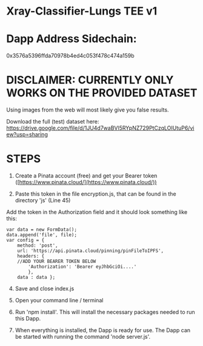 # Xray-Classifier-Lungs TEE v1

# Dapp Address Sidechain: 
0x3576a5396ffda70978b4ed4c053f478c474a159b

# DISCLAIMER: CURRENTLY ONLY WORKS ON THE PROVIDED DATASET 
Using images from the web will most likely give you false results.

Download the full (test) dataset here: https://drive.google.com/file/d/1JU4d7waBVl5RYpNZ729PtCzqLOIUtuP6/view?usp=sharing

# STEPS

1.  Create a Pinata account (free) and get your Bearer token ([https://www.pinata.cloud/](https://www.pinata.cloud/))
    
2.  Paste this token in the file encryption.js, that can be found in the directory 'js' (Line 45)

Add the token in the Authorization field and it should look something like this:
  
    var data = new FormData(); 
    data.append('file', file); 
    var config = { 
        method: 'post', 
        url: 'https://api.pinata.cloud/pinning/pinFileToIPFS',
        headers: { 
        //ADD YOUR BEARER TOKEN BELOW 
            'Authorization': 'Bearer eyJhbGciOi....' 
            }, 
        data : data };
    
4.  Save and close index.js
    
5.  Open your command line / terminal
    
6.  Run 'npm install'. This will install the necessary packages needed to run this Dapp.
    
7.  When everything is installed, the Dapp is ready for use. The Dapp can be started with running the command 'node server.js'. 

